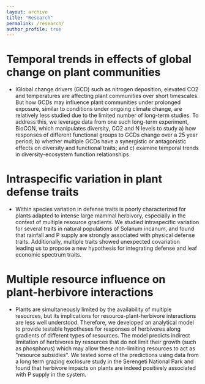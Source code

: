 ```yaml
---
layout: archive
title: "Research"
permalink: /research/
author_profile: true
---
```

	
Temporal trends in effects of global change on plant communities
==
* IGlobal change drivers (GCD) such as nitrogen deposition, elevated CO2 and temperatures are affecting plant communities over short timescales. But how GCDs may influence plant communities under prolonged exposure, similar to conditions under ongoing climate change, are relatively less studied due to the limited number of long-term studies. To address this, we leverage data from one such long-term experiment, BioCON, which manipulates diversity, CO2 and N levels to study a) how responses of different functional groups to GCDs change over a 25 year period; b) whether multiple GCDs have a synergistic or antagonistic effects on diversity and functional traits; and c) examine temporal trends in diversity-ecosystem function relationships


Intraspecific variation in plant defense traits 
==
* Within species variation in defense traits is poorly characterized for plants adapted to intense large mammal herbivory, especially in the context of multiple resource gradients. We studied intraspecific variation for several traits in natural populations of Solanum incanum, and found that rainfall and P supply are strongly associated with physical defense traits. Additionally, multiple traits showed unexpected covariation leading us to propose a new hypothesis for integrating defense and leaf economic spectrum traits. 
  
Multiple resource influence on plant-herbivore interactions 
==
* Plants are simultaneously limited by the availability of multiple resources, but its implications for resource-plant-herbivore interactions are less well understood. Therefore, we developed an analytical model to provide testable hypotheses for responses of herbivores along gradients of different types of resources. The model predicts indirect limitation of herbivores by resources that do not limit their growth (such as phosphorus) which may allow these non-limiting resources to act as "resource subsidies". We tested some of the predictions using data from a long term grazing exclosure study in the Serengeti National Park and found that herbivore impacts on plants are indeed positively associated with P supply in the system. 
